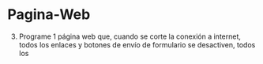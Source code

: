 # Pagina-Web
3.	Programe 1 página web que, cuando se corte la conexión a internet, todos los enlaces y botones de envío de formulario se desactiven, todos los <audio> y <video> se pausen. Luego, cuando vuelva la conexión, que se reactiven. Se recomienda un toast que avise cuando la conexión se corte o se restaure (íconos en vez de texto para las pantallas más pequeñas).
![image](https://github.com/SILVIAGONZALEZ1/Pagina-Web/assets/105380047/0138eb40-809d-4a93-ad33-80a1c461c5b9)

